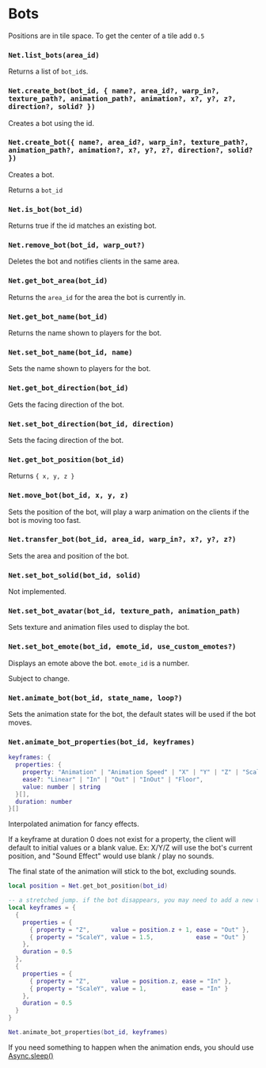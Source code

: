 # Bots

Positions are in tile space. To get the center of a tile add `0.5`

### `Net.list_bots(area_id)`

Returns a list of `bot_id`s.

### `Net.create_bot(bot_id, { name?, area_id?, warp_in?, texture_path?, animation_path?, animation?, x?, y?, z?, direction?, solid? })`

Creates a bot using the id.

### `Net.create_bot({ name?, area_id?, warp_in?, texture_path?, animation_path?, animation?, x?, y?, z?, direction?, solid? })`

Creates a bot.

Returns a `bot_id`

### `Net.is_bot(bot_id)`

Returns true if the id matches an existing bot.

### `Net.remove_bot(bot_id, warp_out?)`

Deletes the bot and notifies clients in the same area.

### `Net.get_bot_area(bot_id)`

Returns the `area_id` for the area the bot is currently in.

### `Net.get_bot_name(bot_id)`

Returns the name shown to players for the bot.

### `Net.set_bot_name(bot_id, name)`

Sets the name shown to players for the bot.

### `Net.get_bot_direction(bot_id)`

Gets the facing direction of the bot.

### `Net.set_bot_direction(bot_id, direction)`

Sets the facing direction of the bot.

### `Net.get_bot_position(bot_id)`

Returns `{ x, y, z }`

### `Net.move_bot(bot_id, x, y, z)`

Sets the position of the bot, will play a warp animation on the clients if the bot is moving too fast.

### `Net.transfer_bot(bot_id, area_id, warp_in?, x?, y?, z?)`

Sets the area and position of the bot.

### `Net.set_bot_solid(bot_id, solid)`

Not implemented.

### `Net.set_bot_avatar(bot_id, texture_path, animation_path)`

Sets texture and animation files used to display the bot.

### `Net.set_bot_emote(bot_id, emote_id, use_custom_emotes?)`

Displays an emote above the bot. `emote_id` is a number.

Subject to change.

### `Net.animate_bot(bot_id, state_name, loop?)`

Sets the animation state for the bot, the default states will be used if the bot moves.

### `Net.animate_bot_properties(bot_id, keyframes)`

```lua
keyframes: {
  properties: {
    property: "Animation" | "Animation Speed" | "X" | "Y" | "Z" | "ScaleX" | "ScaleY" | "Rotation" | "Direction" | "Sound Effect" | "Sound Effect Loop",
    ease?: "Linear" | "In" | "Out" | "InOut" | "Floor",
    value: number | string
  }[],
  duration: number
}[]
```

Interpolated animation for fancy effects.

If a keyframe at duration 0 does not exist for a property, the client will default to initial values or a blank value. Ex: X/Y/Z will use the bot's current position, and "Sound Effect" would use blank / play no sounds.

The final state of the animation will stick to the bot, excluding sounds.

```lua
local position = Net.get_bot_position(bot_id)

-- a stretched jump. if the bot disappears, you may need to add a new tile layer
local keyframes = {
  {
    properties = {
      { property = "Z",      value = position.z + 1, ease = "Out" },
      { property = "ScaleY", value = 1.5,            ease = "Out" }
    },
    duration = 0.5
  },
  {
    properties = {
      { property = "Z",      value = position.z, ease = "In" },
      { property = "ScaleY", value = 1,          ease = "In" }
    },
    duration = 0.5
  }
}

Net.animate_bot_properties(bot_id, keyframes)
```

If you need something to happen when the animation ends, you should use [Async.sleep()](</docs/server/lua-api/async#Async.sleep(seconds)>)
